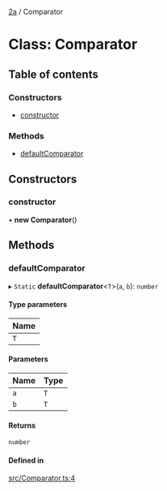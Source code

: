 [2a](../README.md) / Comparator

# Class: Comparator

## Table of contents

### Constructors

- [constructor](Comparator.md#constructor)

### Methods

- [defaultComparator](Comparator.md#defaultcomparator)

## Constructors

### constructor

• **new Comparator**()

## Methods

### defaultComparator

▸ `Static` **defaultComparator**<`T`\>(`a`, `b`): `number`

#### Type parameters

| Name |
| :------ |
| `T` |

#### Parameters

| Name | Type |
| :------ | :------ |
| `a` | `T` |
| `b` | `T` |

#### Returns

`number`

#### Defined in

[src/Comparator.ts:4](https://github.com/neoscrib/2a/blob/876b950/src/Comparator.ts#L4)

